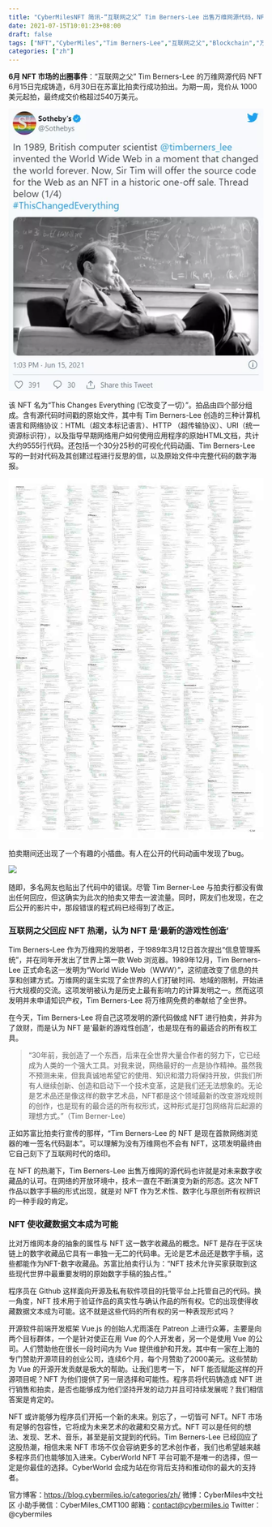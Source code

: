 ```yaml
---
title: "CyberMilesNFT 简讯-“互联网之父” Tim Berners-Lee 出售万维网源代码，NFT 是否是程序员的未来?"
date: 2021-07-15T10:01:23+08:00
draft: false
tags: ["NFT","CyberMiles","Tim Berners-Lee","互联网之父","Blockchain","万维网"] 
categories: ["zh"] 
---
```


**6月 NFT 市场的出圈事件**：“互联网之父” Tim Berners-Lee 的万维网源代码 NFT 6月15日完成铸造，6月30日在苏富比拍卖行成功拍出。为期一周，竞价从 1000 美元起拍，最终成交价格超过540万美元。

![](/images/20210715-NFT-News4-01.png)

该 NFT 名为“This Changes Everything (它改变了一切）”。拍品由四个部分组成。含有源代码时间戳的原始文件，其中有 Tim Berners-Lee 创造的三种计算机语言和网络协议：HTML（超文本标记语言）、HTTP （超传输协议）、URI（统一资源标识符），以及指导早期网络用户如何使用应用程序的原始HTML文档，共计大约9555行代码。还包括一个30分25秒的可视化代码动画、Tim Berners-Lee 写的一封对代码及其创建过程进行反思的信，以及原始文件中完整代码的数字海报。

![](/images/20210715-NFT-News4-02.png)

拍卖期间还出现了一个有趣的小插曲。有人在公开的代码动画中发现了bug。

![](/images/20210715-NFT-News4-03.png)

随即，多名网友也贴出了代码中的错误。尽管 Tim Berner-Lee 与拍卖行都没有做出任何回应，但这确实为此次的拍卖又带去一波流量。同时，网友们也发现，在之后公开的影片中，那段错误的程式码已经得到了改正。

### **互联网之父回应 NFT 热潮，认为 NFT 是‘最新的游戏性创造’**

Tim Berners-Lee 作为万维网的发明者，于1989年3月12日首次提出“信息管理系统”，并在同年开发出了世界上第一款 Web 浏览器。1989年12月，Tim Berners-Lee 正式命名这一发明为“World Wide Web（WWW）”，这彻底改变了信息的共享和创建方式。万维网的诞生实现了全世界的人们打破时间、地域的限制，开始进行大规模的交流。这项发明被认为是历史上最有影响力的计算发明之一。然而这项发明并未申请知识产权，Tim Berners-Lee 将万维网免费的奉献给了全世界。

在今天，Tim Berners-Lee 将自己这项发明的源代码做成 NFT 进行拍卖，并非为了敛财，而是认为 NFT 是‘最新的游戏性创造’，也是现在有的最适合的所有权工具。


> “30年前，我创造了一个东西，后来在全世界大量合作者的努力下，它已经成为人类的一个强大工具。对我来说，网络最好的一点是协作精神。虽然我不预测未来，但我真诚地希望它的使用、知识和潜力将保持开放，供我们所有人继续创新、创造和启动下一个技术变革，这是我们还无法想象的。无论是艺术品还是像这样的数字艺术品，NFT都是这个领域最新的改变游戏规则的创作，也是现有的最合适的所有权形式，这种形式是打包网络背后起源的理想方式。”（Tim Berner-Lee)


正如苏富比拍卖行宣传的那样，“Tim Berners-Lee 的 NFT 是现在首款网络浏览器的唯一签名代码副本”。可以理解为没有万维网也不会有 NFT，这项发明最终由它自己刻下了互联网时代的烙印。

在 NFT 的热潮下，Tim Berners-Lee 出售万维网的源代码也许就是对未来数字收藏品的认可。在网络的开放环境中，技术一直在不断演变为新的形态。这次 NFT作品以数字手稿的形式出现，就是对 NFT 作为艺术性、数字化与原创所有权辨识的一种手段的肯定。  

### NFT 使收藏数据文本成为可能

比对万维网本身的抽象的属性与 NFT 这一数字收藏品的概念。NFT 是存在于区块链上的数字收藏品它具有一串独一无二的代码串。无论是艺术品还是数字手稿，这些都能作为NFT-数字收藏品。苏富比拍卖行认为：“NFT 技术允许买家获取到这些现代世界中最重要发明的原始数字手稿的独占性。” 

程序员在 Github 这样面向开源及私有软件项目的托管平台上托管自己的代码。换一角度，NFT 技术用于验证作品的真实性与确认作品的所有权。它的出现使得收藏数据文本成为可能。这不就是这些代码的所有权的另一种表现形式吗？

开源软件前端开发框架 Vue.js 的创始人尤雨溪在 Patreon 上进行众筹，主要是向两个目标群体，一个是针对使正在用 Vue 的个人开发者，另一个是使用 Vue 的公司。人们赞助他在很长一段时间内为 Vue 提供维护和开发。其中有一家在上海的专门赞助开源项目的创业公司，连续6个月，每个月赞助了2000美元。这些赞助为 Vue 的开源开发贡献是极大的帮助。让我们思考一下， NFT 能否赋能这样的开源项目呢？NFT 为他们提供了另一层选择和可能性。程序员将代码铸造成 NFT 进行销售和拍卖，是否也能够成为他们坚持开发的动力并且可持续发展呢？我们相信答案是肯定的。

NFT 或许能够为程序员们开拓一个新的未来。别忘了，一切皆可 NFT。NFT 市场有足够的包容性，它将成为未来艺术的收藏和交易方式。NFT 可以是任何的想法、发现、艺术、音乐，甚至是前文提到的代码。Tim Berners-Lee 已经回应了这股热潮，相信未来 NFT 市场不仅会容纳更多的艺术创作者，我们也希望越来越多程序员们也能够加入进来。CyberWorld NFT 平台可能不是唯一的选择，但一定是你最佳的选择。CyberWorld 会成为站在你背后支持和推动你的最大的支持者。

官方博客：https://blog.cybermiles.io/categories/zh/
微博：CyberMiles中文社区
小助手微信：CyberMiles_CMT100
邮箱：contact@cybermiles.io
Twitter：@cybermiles
